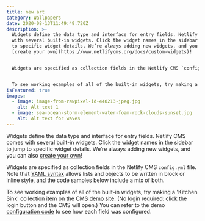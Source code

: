 ```yaml
---
title: new art
category: Wallpapers
date: 2020-08-13T11:49:49.720Z
description: >-
  Widgets define the data type and interface for entry fields. Netlify CMS comes
  with several built-in widgets. Click the widget names in the sidebar to jump
  to specific widget details. We’re always adding new widgets, and you can also
  [create your own](https://www.netlifycms.org/docs/custom-widgets)!


  Widgets are specified as collection fields in the Netlify CMS `config.yml` file. Note that [YAML syntax](https://en.wikipedia.org/wiki/YAML#Basic_components) allows lists and objects to be written in block or inline style, and the code samples below include a mix of both.


  To see working examples of all of the built-in widgets, try making a 'Kitchen Sink' collection item on the [CMS demo site](https://cms-demo.netlify.com/). (No login required: click the login button and the CMS will open.) You can refer to the demo [configuration code](https://github.com/netlify/netlify-cms/blob/master/dev-test/config.yml) to see how each field was configured.
isFeatured: true
images:
  - image: image-from-rawpixel-id-440213-jpeg.jpg
    alt: Alt text 1
  - image: sea-ocean-storm-element-water-foam-rock-clouds-sunset.jpg
    alt: Alt text for waves
---
```

Widgets define the data type and interface for entry fields. Netlify CMS comes with several built-in widgets. Click the widget names in the sidebar to jump to specific widget details. We’re always adding new widgets, and you can also [create your own](https://www.netlifycms.org/docs/custom-widgets)!

Widgets are specified as collection fields in the Netlify CMS `config.yml` file. Note that [YAML syntax](https://en.wikipedia.org/wiki/YAML#Basic_components) allows lists and objects to be written in block or inline style, and the code samples below include a mix of both.

To see working examples of all of the built-in widgets, try making a 'Kitchen Sink' collection item on the [CMS demo site](https://cms-demo.netlify.com/). (No login required: click the login button and the CMS will open.) You can refer to the demo [configuration code](https://github.com/netlify/netlify-cms/blob/master/dev-test/config.yml) to see how each field was configured.